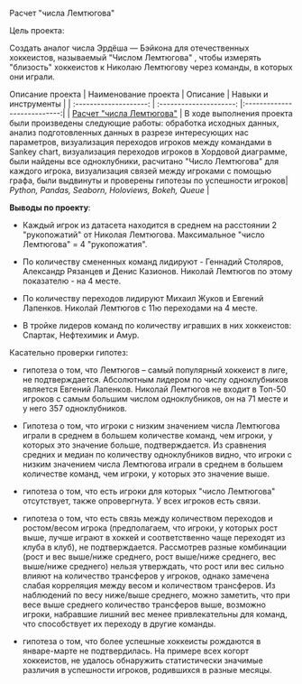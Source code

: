 Расчет "числа Лемтюгова"

Цель проекта: 

Создать аналог числа Эрдёша — Бэйкона для отечественных хоккеистов, называемый "Числом Лемтюгова" , чтобы измерять "близость" хоккеистов к Николаю Лемтюгову через команды, в которых они играли.


 Описание проекта
| Наименование проекта | Описание | Навыки и инструменты  |
| :--------------------: | :---------------------: |:---------------------------:|
| [Расчет "числа Лемтюгова"](https://github.com/following-the-rabbit/pet_projects/blob/main/Lemtyugov_number/Lemtyugov_number.ipynb) | В ходе выполнения проекта были произведены следующие работы: обработка исходных данных, анализ подготовленных данных в разрезе интересующих нас параметров, визуализация переходов игроков между командами в Sankey chart, визуализация переходов игроков в Хордовой диаграмме, были найдены все одноклубники, расчитано "Число Лемтюгова" для каждого игрока, визуализация связей между игроками с помощью графа, были выдвинуты и проверены гипотезы по успешности игроков| *Python, Pandas, Seaborn, Holoviews, Bokeh, Queue* |

**Выводы по проекту**:
- Каждый игрок из датасета находится в среднем на расстоянии 2 "рукопожатий" от Николая Лемтюгова. Максимальное "число Лемтюгова" = 4 "рукопожатия".

- По количеству смененных команд лидируют - Геннадий Столяров, Александр Рязанцев и Денис Казионов. Николай Лемтюгов по этому показателю - на 4 месте.

- По количеству переходов лидируют Михаил Жуков и Евгений Лапенков. Николай Лемтюгов с 11ю переходами на 4 месте.

- В тройке лидеров команд по количеству игравших в них хоккеистов: Спартак, Нефтехимик и Амур.
  

Касательно проверки гипотез:



- гипотеза о том, что Лемтюгов – самый популярный хоккеист в лиге, не подтверждается. Абсолютным лидером по числу одноклубников является Евгений Лапенков. Николай Лемтюгов не входит в Топ-50 игроков с самым большим числом одноклубников, он на 71 месте и у него 357 одноклубников.
  
- Гипотеза о том, что игроки с низким значением числа Лемтюгова играли в среднем в большем количестве команд, чем игроки, у которых это значение больше, подтверждается.
  Из сравнения средних и медиан по количеству одноклубников видно, что игроки с низким значением числа Лемтюгова играли в среднем в большем количестве команд, чем игроки, у которых это значение выше. 

- гипотеза о том, что есть игроки для которых "число Лемтюгова" отсутствует, также опровергнута. У всех игроков есть связи.

- гипотеза о том, что есть связь между количеством переходов и ростом/весом игрока (предполагаем, что игроки, у которых рост выше, лучше играют в хоккей и соответственно чаще переходят из клуба в клуб), не подтверждается. Рассмотрев разные комбинации (рост и вес выше/ниже среднего, рост выше/ниже среднего, вес выше/ниже среднего) нельзя утверждать, что рост или вес сильно влияют на количество трансферов у игроков, однако замечена слабая корреляция между весом и количеством трансферов. Из наблюдений по весу ниже/выше среднего, можно заметить, что при весе выше среднего количество трансферов выше, возможно игроки, набравшие лишний вес менее привлекательны для команд, что способствует их переходу в другие команды. 

- гипотеза о том, что более успешные хоккеисты рождаются в январе-марте не подтвердилась. На примере всех когорт хоккеистов, не удалось обнаружить статистически значимые различия в успешности игроков, родившихся в разные месяцы.


  
